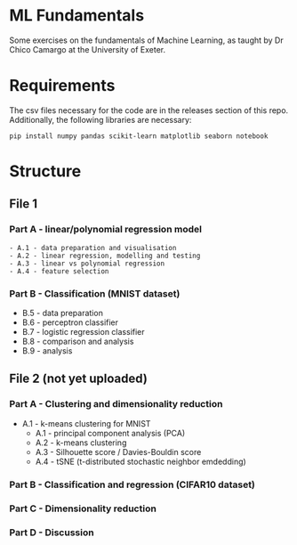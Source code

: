 # ML Fundamentals  
Some exercises on the fundamentals of Machine Learning, as taught by Dr Chico Camargo at the University of Exeter.  

# Requirements  
The csv files necessary for the code are in the releases section of this repo.  
Additionally, the following libraries are necessary:
```
pip install numpy pandas scikit-learn matplotlib seaborn notebook
```

# Structure
## File 1
### Part A - linear/polynomial regression model
    - A.1 - data preparation and visualisation
    - A.2 - linear regression, modelling and testing
    - A.3 - linear vs polynomial regression
    - A.4 - feature selection
### Part B - Classification (MNIST dataset)
  - B.5 - data preparation
  - B.6 - perceptron classifier
  - B.7 - logistic regression classifier
  - B.8 - comparison and analysis
  - B.9 - analysis
## File 2 (not yet uploaded)
### Part A - Clustering and dimensionality reduction
- A.1 - k-means clustering for MNIST
  - A.1 - principal component analysis (PCA)
  - A.2 - k-means clustering
  - A.3 - Silhouette score / Davies-Bouldin score
  - A.4 - tSNE (t-distributed stochastic neighbor emdedding)
### Part B - Classification and regression (CIFAR10 dataset)
### Part C - Dimensionality reduction
### Part D - Discussion
  
